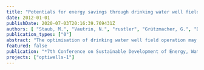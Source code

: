 ```yaml
---
title: "Potentials for energy savings through drinking water well field optimisation"
date: 2012-01-01
publishDate: 2020-07-03T20:16:39.769431Z
authors: [ "Staub, M.", "Vautrin, N.", "rustler", "Grützmacher, G.", "David, B.", "Soyeux, E." ]
publication_types: ["0"]
abstract: "The optimisation of drinking water well field operation may significantly reduce the energy demand and associated costs, but is seldom applied in a systematic methodological approach. In this study, a well field was analysed using a coupled model that takes into account aquifer, wells, pumps and raw water pipes. This coupled approach enabled to identify and quantify the key energy demand drivers. The geometrical elevation was the most important driver, while pipe network losses were in the same order of magnitude as aquifer- and well losses. Using the modelling tool, the most energyefficient well field operation scheme could be derived and energy savings of up to 17% may be achieved by optimising well field operation only whereas further 5% may be saved by investing in new pump equipment. These findings show the potentials for significant energy savings in the field of drinking water abstraction."
featured: false
publication: "*7th Conference on Sustainable Development of Energy, Water and Environment Systems (SDEWES)*"
projects: ["optiwells-1"]
---
```


